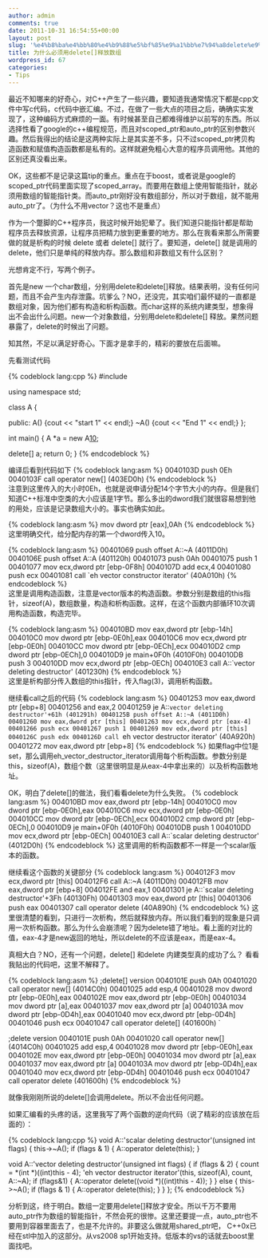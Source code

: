 ```yaml
---
author: admin
comments: true
date: 2011-10-31 16:54:55+00:00
layout: post
slug: '%e4%b8%ba%e4%bb%80%e4%b9%88%e5%bf%85%e9%a1%bb%e7%94%a8delete%e9%87%8a%e6%94%be%e6%95%b0%e7%bb%84'
title: 为什么必须用delete[]释放数组
wordpress_id: 67
categories:
- Tips
---
```


最近不知哪来的好奇心，对C++产生了一些兴趣，要知道我通常情况下都是cpp文件中写c代码，c代码中嵌汇编。不过，在做了一些大点的项目之后，确确实实发现了，这种编码方式麻烦的一面。有时候甚至自己都难得维护以前写的东西。所以选择性看了google的c++编程规范，而且对scoped_ptr和auto_ptr的区别参数兴趣。然后我得出的结论是这两种实际上是其实差不多，只不过scoped_ptr拷贝构造函数和赋值构造函数都是私有的。这样就避免粗心大意的程序员调用他。其他的区别还真没看出来。

OK，这些都不是记录这篇tip的重点。重点在于boost，或者说是google的scoped_ptr代码里面实现了scoped_array。而要用在数组上使用智能指针，就必须用数组的智能指针类。而auto_ptr刚好没有数组部分，所以对于数组，就不能用auto_ptr了。（为什么不用vector？这也不是重点）

作为一个蹩脚的C++程序员，我这时候开始犯晕了。我们知道只能指针都是帮助程序员去释放资源，让程序员把精力放到更重要的地方。那么在我看来那么所需要做的就是析构的时候 delete 或者 delete[] 就行了。要知道，delete[] 就是调用的delete，他们只是单纯的释放内存。那么数组和非数组又有什么区别？

光想肯定不行，写两个例子。

首先是new 一个char数组，分别用delete和delete[]释放。结果表明，没有任何问题，而且不会产生内存泄露。坑爹么？NO，还没完，其实咱们最怀疑的一直都是数组对象，因为他们都有构造和析构函数。而char这样的系统内建类型，想象得出不会出什么问题。new一个对象数组，分别用delete和delete[] 释放。果然问题暴露了，delete的时候出了问题。

知其然，不足以满足好奇心。下面才是拿手的，精彩的要放在后面嘛。

先看测试代码

{% codeblock lang:cpp %}
#include

using namespace std;

class A {

public:
A() {cout << "start 1" << endl;}
~A() {cout << "End 1" << endl;}
};

int main()
{
A *a = new A[10]();

delete[] a;
return 0;
}
 {% endcodeblock %}

编译后看到代码如下
{% codeblock lang:asm %}
0040103D push 0Eh
0040103F call operator new[] (403ED0h)
{% endcodeblock %}  
注意到这里传入的大小时0Eh，也就是说申请分配14个字节大小的内存。但是我们知道C++标准中空类的大小应该是1字节。那么多出的dword我们就很容易想到他的用处，应该是记录数组大小的。事实也确实如此。

{% codeblock lang:asm %}
mov dword ptr [eax],0Ah
{% endcodeblock %}  
这里明确交代，给分配内存的第一个dword传入10。

{% codeblock lang:asm %}
00401069 push offset A::~A (4011D0h)
0040106E push offset A::A (401120h)
00401073 push 0Ah
00401075 push 1
00401077 mov ecx,dword ptr [ebp-0F8h]
0040107D add ecx,4
00401080 push ecx
00401081 call `eh vector constructor iterator' (40A010h)
{% endcodeblock %}  
这里是调用构造函数，注意是vector版本的构造函数。参数分别是数组的this指针，sizeof(A)，数组数量，构造和析构函数。这样，在这个函数内部循环10次调用构造函数，构造完毕。

{% codeblock lang:asm %}
004010BD mov eax,dword ptr [ebp-14h]
004010C0 mov dword ptr [ebp-0E0h],eax
004010C6 mov ecx,dword ptr [ebp-0E0h]
004010CC mov dword ptr [ebp-0ECh],ecx
004010D2 cmp dword ptr [ebp-0ECh],0
004010D9 je main+0F0h (4010F0h)
004010DB push 3
004010DD mov ecx,dword ptr [ebp-0ECh]
004010E3 call A::`vector deleting destructor' (401230h)
{% endcodeblock %}  
这里是析构部分传入数组的this指针，传入flag(3)，调用析构函数。

继续看call之后的代码
{% codeblock lang:asm %}
00401253 mov eax,dword ptr [ebp+8]
00401256 and eax,2
00401259 je A::`vector deleting destructor'+61h (401291h)
0040125B push offset A::~A (4011D0h)
00401260 mov eax,dword ptr [this]
00401263 mov ecx,dword ptr [eax-4]
00401266 push ecx
00401267 push 1
00401269 mov edx,dword ptr [this]
0040126C push edx
0040126D call `eh vector destructor iterator' (40A920h)
00401272 mov eax,dword ptr [ebp+8]
{% endcodeblock %}
如果flag中位1是set，那么调用eh_vector_destructor_iterator调用每个析构函数。参数分别是this，sizeof(A)，数组个数（这里很明显是从eax-4中拿出来的）以及析构函数地址。

OK，明白了delete[]的做法，我们看看delete为什么失败。
{% codeblock lang:asm %}
004010BD mov eax,dword ptr [ebp-14h]
004010C0 mov dword ptr [ebp-0E0h],eax
004010C6 mov ecx,dword ptr [ebp-0E0h]
004010CC mov dword ptr [ebp-0ECh],ecx
004010D2 cmp dword ptr [ebp-0ECh],0
004010D9 je main+0F0h (4010F0h)
004010DB push 1
004010DD mov ecx,dword ptr [ebp-0ECh]
004010E3 call A::`scalar deleting destructor' (4012D0h)
{% endcodeblock %}
这里调用的析构函数都不一样是一个scalar版本的函数。

继续看这个函数的关键部分
{% codeblock lang:asm %}
004012F3 mov ecx,dword ptr [this]
004012F6 call A::~A (4011D0h)
004012FB mov eax,dword ptr [ebp+8]
004012FE and eax,1
00401301 je A::`scalar deleting destructor'+3Fh (40130Fh)
00401303 mov eax,dword ptr [this]
00401306 push eax
00401307 call operator delete (40A890h)
{% endcodeblock %}
这里很清楚的看到，只进行一次析构，然后就释放内存。所以我们看到的现象是只调用一次析构函数。那么为什么会崩溃呢？因为delete错了地址。看上面的对比的值，eax-4才是new返回的地址，所以delete的不应该是eax，而是eax-4。

真相大白？NO，还有一个问题，delete[] 和delete 内建类型真的成功了么？
看看我贴出的代码吧，这里不解释了。

{% codeblock lang:asm %}
;delete[] version
0040101E push 0Ah
00401020 call operator new[] (4014C0h)
00401025 add esp,4
00401028 mov dword ptr [ebp-0E0h],eax
0040102E mov eax,dword ptr [ebp-0E0h]
00401034 mov dword ptr [a],eax
00401037 mov eax,dword ptr [a]
0040103A mov dword ptr [ebp-0D4h],eax
00401040 mov ecx,dword ptr [ebp-0D4h]
00401046 push ecx
00401047 call operator delete[] (401600h) `

;delete version
0040101E push 0Ah
00401020 call operator new[] (4014C0h)
00401025 add esp,4
00401028 mov dword ptr [ebp-0E0h],eax
0040102E mov eax,dword ptr [ebp-0E0h]
00401034 mov dword ptr [a],eax
00401037 mov eax,dword ptr [a]
0040103A mov dword ptr [ebp-0D4h],eax
00401040 mov ecx,dword ptr [ebp-0D4h]
00401046 push ecx
00401047 call operator delete (401600h)
{% endcodeblock %}

就像我刚刚所说的delete[]会调用delete。所以不会出任何问题。

如果汇编看的头疼的话，这里我写了两个函数的逆向代码（说了精彩的应该放在后面的）：

{% codeblock lang:cpp %}
void A::'scalar deleting destructor'(unsigned int flags)
{
	this->~A();
	if (flags & 1) {
	A::operator delete(this);
}

void A::'vector deleting destructor'(unsigned int flags)
{
	if (flags & 2) {
		count = *(int *)((int)this - 4);
		'eh vector destructor iterator'(this, sizeof(A), count, A::~A);
		if (flags&1) {
			A::operator delete((void *)((int)this - 4));
		}
	}
	else {
		this->~A();
		if (flags & 1) {
			A::operator delete(this);
		}
	}
};
 {% endcodeblock %}

分析到这，终于明白。数组一定要用delete[]释放才安全。所以千万不要用auto_ptr作为数组的智能指针，不然会死的很惨。这里还要提一点，auto_ptr也不要用到容器里面去了，也是不允许的。非要这么做就用shared_ptr吧， C++0x已经在stl中加入的这部分。从vs2008 sp1开始支持。低版本的vs的话就去boost里面找吧。
